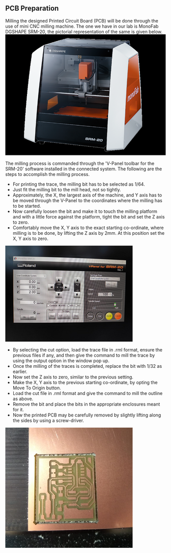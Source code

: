 ## PCB Preparation
Milling the designed Printed Circuit Board (PCB) will be done through the use of mini CNC milling machine. The one we have in our lab is MonoFab DGSHAPE SRM-20, the pictorial representation of the same is given below. 
![DGSHAPE SRM-20](/./img/dgshape_srm20.png "SRM-20")

The milling process is commanded through the 'V-Panel toolbar for the SRM-20' software installed in the connected system. The following are the steps to accomplish the milling process.
- For printing the trace, the milling bit has to be selected as 1/64. 
- Just fit the milling bit to the mill head, not so tightly. 
- Approximately, the X, the largest axis of the machine, and Y axis has to be moved through the V-Panel to the coordinates where the milling has to be started.
- Now carefully loosen the bit and make it to touch the milling platform and with a little force against the platform, tight the bit and set the Z axis to zero. 
- Comfortably move the X, Y axis to the exact starting co-ordinate, where milling is to be done, by lifting the Z axis by 2mm. At this position set the X, Y axis to zero.

![Screenshot of the V-Panel for the origin set](/./img/vpanel_origin.png)

- By selecting the cut option, load the trace file in .rml format, ensure the previous files if any, and then give the command to mill the trace by using the output option in the window pop up. 
- Once the milling of the traces is completed, replace the bit with 1/32 as earlier.
- Now set the Z axis to zero, similar to the previous setting. 
- Make the X, Y axis to the previous starting co-ordinate, by opting the Move To Origin button.
- Load the cut file in .rml format and give the command to mill the outline as above.
- Remove the bit and place the bits in the appropriate enclosures meant for it.
- Now the printed PCB may be carefully removed by slightly lifting along the sides by using a screw-driver.

![The pictures of my PCB may be viewed here](/./img/milled_pcb.png)
